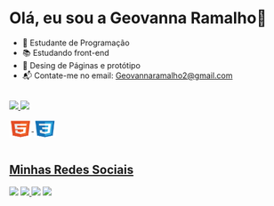 # Olá, eu sou a Geovanna Ramalho👋


- 📖 Estudante de Programação
- 📚 Estudando front-end
- 🎨 Desing de Páginas e protótipo
- 📬 Contate-me no email: Geovannaramalho2@gmail.com
<br>

<div> 
  <a href="https://rafaelgnobrega.github.io/portfolio/">
  <img height="180em" src="https://github-readme-stats.vercel.app/api?username=Geo-Ramalho&show_icons=true&theme=tokyonight">
  <img height="180em" src="https://github-readme-stats.vercel.app/api/top-langs/?username=Geo-Ramalho&layout=compact&langs_count=16&theme=tokyonight" src="https://github.com/Geo-Ramalho/github-readme-stats">
</div>
<br> 
<div>
  <img align="center" alt="Geo-HTML" height="30" width="40" src="https://raw.githubusercontent.com/devicons/devicon/master/icons/html5/html5-original.svg" style="max-width: 100%;">
  <img align="center" alt="Geo-CSS" height="30" width="40" src="https://raw.githubusercontent.com/devicons/devicon/master/icons/css3/css3-original.svg" style="max-width: 100%;">
</div>
<br>
  
 ## Minhas Redes Sociais
  
  <div> 
    <a href="https://www.instagram.com/jhowg_ramalho/" rel="nofollow"><img src="https://img.shields.io/badge/Instagram-E4405F?style=for-the-badge&logo=instagram&logoColor=white" data-canonical-src="https://img.shields.io/badge/Instagram-E4405F?style=for-the-badge&logo=instagram&logoColor=white" style="max-width: 100%;"></a>
    <a href="https://discord.gg/ngra7d78nR" rel="nofollow"><img src="https://camo.githubusercontent.com/3f990cfefb64f13d28397fe586c3aa38a81fde585de479205d63c79363ebe07a/68747470733a2f2f696d672e736869656c64732e696f2f62616467652f446973636f72642d3732383944413f7374796c653d666f722d7468652d6261646765266c6f676f3d646973636f7264266c6f676f436f6c6f723d7768697465" data-canonical- src="https://camo.githubusercontent.com/927d6b3961fa048ff7303daf291cb5869dfa25018997cf8c1373c2f6a85b1458/68747470733a2f2f696d672e736869656c64732e696f2f62616467652f2d476d61696c2d2532333333333f7374796c653d666f722d7468652d6261646765266c6f676f3d676d61696c266c6f676f436f6c6f723d7768697465" data-canonical-   
    <a href="mailto:geovannaramalho2@gmail.com"> <img 
 src="https://img.shields.io/badge/-Gmail-%23333?style=for-the-badge&amp;logo=gmail&amp;logoColor=white" style="max-width: 100%;"></a>
    <a href="https://www.linkedin.com/in/geovanna-ramalho-a8a73394" rel="nofollow"><img src="https://camo.githubusercontent.com/c00f87aeebbec37f3ee0857cc4c20b21fefde8a96caf4744383ebfe44a47fe3f/68747470733a2f2f696d672e736869656c64732e696f2f62616467652f2d4c696e6b6564496e2d2532333030373742353f7374796c653d666f722d7468652d6261646765266c6f676f3d6c696e6b6564696e266c6f676f436f6c6f723d7768697465" data-canonical-src="https://img.shields.io/badge/-LinkedIn-%230077B5?style=for-the-badge&amp;logo=linkedin&amp;logoColor=white" style="max-width: 100%;"></a>
  </div>

